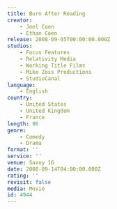 ```yaml
---
title: Burn After Reading
creator:
    - Joel Coen
    - Ethan Coen
release: 2008-09-05T00:00:00.000Z
studios:
    - Focus Features
    - Relativity Media
    - Working Title Films
    - Mike Zoss Productions
    - StudioCanal
language:
    - English
country:
    - United States
    - United Kingdom
    - France
length: 96
genre:
    - Comedy
    - Drama
format: ''
service: ''
venue: Savoy 16
date: 2008-09-14T04:00:00.000Z
rating: ''
revisit: false
media: Movie
id: 4944
---
```



